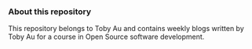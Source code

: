 ### About this repository
This repository belongs to Toby Au and contains weekly blogs written by Toby Au for a course in Open Source software development.

